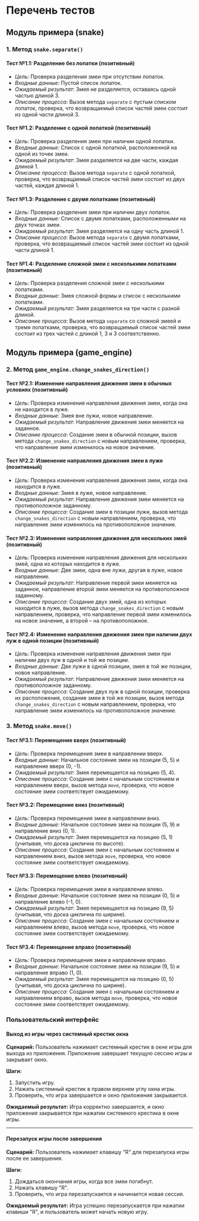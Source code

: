 # Перечень тестов

## Модуль примера (snake)

### 1. Метод `snake.separate()`

#### Тест №1.1: Разделение без лопатки (позитивный)
* _Цель_: Проверка разделения змеи при отсутствии лопаток.
* _Входные данные_: Пустой список лопаток.
* _Ожидаемый результат_: Змея не разделяется, оставаясь одной частью длиной 3.
* _Описание процесса_: Вызов метода `separate` с пустым списком лопаток, проверка, что возвращаемый список частей змеи состоит из одной части длиной 3.

#### Тест №1.2: Разделение с одной лопаткой (позитивный)
* _Цель_: Проверка разделения змеи при наличии одной лопатки.
* _Входные данные_: Список с одной лопаткой, расположенной на одной из точек змеи.
* _Ожидаемый результат_: Змея разделяется на две части, каждая длиной 1.
* _Описание процесса_: Вызов метода `separate` с одной лопаткой, проверка, что возвращаемый список частей змеи состоит из двух частей, каждая длиной 1.

#### Тест №1.3: Разделение с двумя лопатками (позитивный)
* _Цель_: Проверка разделения змеи при наличии двух лопаток.
* _Входные данные_: Список с двумя лопатками, расположенными на двух точках змеи.
* _Ожидаемый результат_: Змея разделяется на одну часть длиной 1.
* _Описание процесса_: Вызов метода `separate` с двумя лопатками, проверка, что возвращаемый список частей змеи состоит из одной части длиной 1.

#### Тест №1.4: Разделение сложной змеи с несколькими лопатками (позитивный)
* _Цель_: Проверка разделения сложной змеи с несколькими лопатками.
* _Входные данные_: Змея сложной формы и список с несколькими лопатками.
* _Ожидаемый результат_: Змея разделяется на три части с разной длиной.
* _Описание процесса_: Вызов метода `separate` со сложной змеей и тремя лопатками, проверка, что возвращаемый список частей змеи состоит из трех частей с длиной 1, 3 и 3 соответственно.

## Модуль примера (game_engine)

### 2. Метод `game_engine.change_snakes_direction()`

#### Тест №2.1: Изменение направления движения змеи в обычных условиях (позитивный)
* _Цель_: Проверка изменения направления движения змеи, когда она не находится в луже.
* _Входные данные_: Змея вне лужи, новое направление.
* _Ожидаемый результат_: Направление движения змеи меняется на заданное.
* _Описание процесса_: Создание змеи в обычной позиции, вызов метода `change_snakes_direction` с новым направлением, проверка, что направление змеи изменилось на новое значение.

#### Тест №2.2: Изменение направления движения змеи в луже (позитивный)
* _Цель_: Проверка изменения направления движения змеи, когда она находится в луже.
* _Входные данные_: Змея в луже, новое направление.
* _Ожидаемый результат_: Направление движения змеи меняется на противоположное заданному.
* _Описание процесса_: Создание змеи в позиции лужи, вызов метода `change_snakes_direction` с новым направлением, проверка, что направление змеи изменилось на противоположное значение.

#### Тест №2.3: Изменение направления движения для нескольких змей (позитивный)
* _Цель_: Проверка изменения направления движения для нескольких змей, одна из которых находится в луже.
* _Входные данные_: Две змеи, одна вне лужи, другая в луже, новое направление.
* _Ожидаемый результат_: Направление первой змеи меняется на заданное, направление второй змеи меняется на противоположное заданному.
* _Описание процесса_: Создание двух змей, одна из которых находится в луже, вызов метода `change_snakes_direction` с новым направлением, проверка, что направление первой змеи изменилось на новое значение, а второй – на противоположное.

#### Тест №2.4: Изменение направления движения змеи при наличии двух луж в одной позиции (позитивный)
* _Цель_: Проверка изменения направления движения змеи при наличии двух луж в одной и той же позиции.
* _Входные данные_: Две лужи в одной позиции, змея в той же позиции, новое направление.
* _Ожидаемый результат_: Направление движения змеи меняется на противоположное заданному.
* _Описание процесса_: Создание двух луж в одной позиции, проверка их расположения, создание змеи в той же позиции, вызов метода `change_snakes_direction` с новым направлением, проверка, что направление змеи изменилось на противоположное значение.

### 3. Метод `snake.move()`

#### Тест №3.1: Перемещение вверх (позитивный)
* _Цель_: Проверка перемещения змеи в направлении вверх.
* _Входные данные_: Начальное состояние змеи на позиции (5, 5) и направление вверх (0, -1).
* _Ожидаемый результат_: Змея перемещается на позицию (5, 4).
* _Описание процесса_: Создание змеи с начальным состоянием и направлением вверх, вызов метода `move`, проверка, что новое состояние змеи соответствует ожидаемому.

#### Тест №3.2: Перемещение вниз (позитивный)
* _Цель_: Проверка перемещения змеи в направлении вниз.
* _Входные данные_: Начальное состояние змеи на позиции (5, 9) и направление вниз (0, 1).
* _Ожидаемый результат_: Змея перемещается на позицию (5, 1) (учитывая, что доска циклична по высоте).
* _Описание процесса_: Создание змеи с начальным состоянием и направлением вниз, вызов метода `move`, проверка, что новое состояние змеи соответствует ожидаемому.

#### Тест №3.3: Перемещение влево (позитивный)
* _Цель_: Проверка перемещения змеи в направлении влево.
* _Входные данные_: Начальное состояние змеи на позиции (0, 5) и направление влево (-1, 0).
* _Ожидаемый результат_: Змея перемещается на позицию (9, 5) (учитывая, что доска циклична по ширине).
* _Описание процесса_: Создание змеи с начальным состоянием и направлением влево, вызов метода `move`, проверка, что новое состояние змеи соответствует ожидаемому.

#### Тест №3.4: Перемещение вправо (позитивный)
* _Цель_: Проверка перемещения змеи в направлении вправо.
* _Входные данные_: Начальное состояние змеи на позиции (9, 5) и направление вправо (1, 0).
* _Ожидаемый результат_: Змея перемещается на позицию (0, 5) (учитывая, что доска циклична по ширине).
* _Описание процесса_: Создание змеи с начальным состоянием и направлением вправо, вызов метода `move`, проверка, что новое состояние змеи соответствует ожидаемому.

### Пользовательский интерфейс

#### Выход из игры через системный крестик окна

**Сценарий:** Пользователь нажимает системный крестик в окне игры для выхода из приложения. Приложение завершает текущую сессию игры и закрывает окно.

**Шаги:**

1. Запустить игру.
2. Нажать системный крестик в правом верхнем углу окна игры.
3. Проверить, что игра завершается и окно приложения закрывается.

**Ожидаемый результат:** Игра корректно завершается, и окно приложения закрывается при нажатии системного крестика в окне игры.

---

#### Перезапуск игры после завершения

**Сценарий:** Пользователь нажимает клавишу "R" для перезапуска игры после ее завершения.

**Шаги:**

1. Дождаться окончания игры, когда все змеи погибнут.
2. Нажать клавишу "R".
3. Проверить, что игра перезапускается и начинается новая сессия.

**Ожидаемый результат:** Игра успешно перезапускается при нажатии клавиши "R", и пользователь может начать новую игру.
